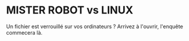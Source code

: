 # MISTER ROBOT vs LINUX  
Un fichier est verrouillé sur vos ordinateurs ? Arrivez à l'ouvrir, l'enquête commecera là.
